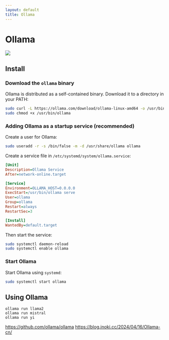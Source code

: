 ```yaml
---
layout: default
title: Ollama
---
```


# Ollama

![](https://github.com/jmorganca/ollama/assets/3325447/0d0b44e2-8f4a-4e99-9b52-a5c1c741c8f7)

## Install

### Download the `ollama` binary

Ollama is distributed as a self-contained binary. Download it to a directory in your PATH:

```bash
sudo curl -L https://ollama.com/download/ollama-linux-amd64 -o /usr/bin/ollama
sudo chmod +x /usr/bin/ollama
```

### Adding Ollama as a startup service (recommended)

Create a user for Ollama:

```bash
sudo useradd -r -s /bin/false -m -d /usr/share/ollama ollama
```

Create a service file in `/etc/systemd/system/ollama.service`:

```ini
[Unit]
Description=Ollama Service
After=network-online.target

[Service]
Environment=OLLAMA_HOST=0.0.0.0
ExecStart=/usr/bin/ollama serve
User=ollama
Group=ollama
Restart=always
RestartSec=3

[Install]
WantedBy=default.target
```

Then start the service:

```bash
sudo systemctl daemon-reload
sudo systemctl enable ollama
```

### Start Ollama

Start Ollama using `systemd`:

```bash
sudo systemctl start ollama
```

## Using Ollama

```shell
ollama run llama2
ollama run mistral
ollama run yi
```

<https://github.com/ollama/ollama>
<https://blog.inoki.cc/2024/04/16/Ollama-cn/>